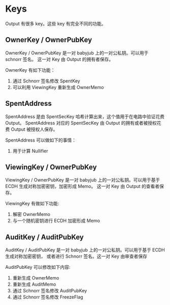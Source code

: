 # Keys

Output 有很多 key。这些 key 有完全不同的功能。

## OwnerKey / OwnerPubKey

OwnerKey / OwnerPubKey 是一对 babyjub 上的一对公私钥。可以用于 schnorr 签名。
这一对 Key 由 Output 的拥有者保存。

OwnerKey 有如下功能：

1. 通过 Schnorr 签名修改 SpentKey
2. 可以利用 ViewingKey 重新生成 OwnerMemo

## SpentAddress

SpentAddress 是由 SpentSecKey 哈希计算出来，这个值用于在电路中验证花费 Output。
SpentAddress 对应的 SpentSecKey 由 Output 的拥有或者被授权花费 Output 被授权人保存。

SpentAddress 可以做如下的事情：

1. 用于计算 Nullifier

## ViewingKey / OwnerPubKey

ViewingKey / OwnerPubKey 是一对 babyjub 上的一对公私钥。可以用于基于 ECDH 生成对称加密密钥，加密形成 Memo。
这一对 Key 由 Output 的查看者保存。

ViewingKey 有做如下功能:

1. 解密 OwnerMemo
2. 与一个随机密钥进行 ECDH 加密形成 Memo

## AuditKey / AuditPubKey

AuditKey / AuditPubKey 是一对 babyjub 上的一对公私钥。可以用于基于 ECDH 生成对称加密密钥，
或者进行 Schnorr 签名。这一对 Key 由审查者保存

AuditPubKey 可以修改如下内容:

1. 重新生成 OwnerMemo
2. 重新生成 AuditMemo
3. 通过 Schnorr 签名修改 AuditPubKey
4. 通过 Schnorr 签名修改 FreezeFlag
